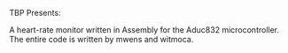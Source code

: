 TBP Presents:						
																
A heart-rate monitor written in Assembly for the Aduc832 microcontroller. The entire code is written by mwens and witmoca.
